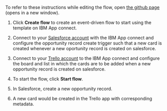 To refer to these instructions while editing the flow, open [the github page](https://github.com/ot4i/app-connect-templates/blob/master/resources/markdown/Create%20a%20new%20Trello%20card%20for%20a%20new%20Salesforce%20campaign_instructions.md) (opens in a new window).

1. Click **Create flow** to create an event-driven flow to start using the template on IBM App connect.

2. Connect to your [Salesforce account](https://ibm.biz/ach2salesforce) with the IBM App connect and configure the opportunity record create trigger such that a new card is created whenever a new oportunity record is created on salesforce.


3. Connect to your [Trello account](https://ibm.biz/actrello) to the IBM App connect and configure the board and list in which the cards are to be added when a new opportunity record is created on salesforce.

4. To start the flow, click **Start flow**.

5. In Salesforce, create a new opportunity record.   

6. A new card would be created in the Trello app with corresponding metadata.